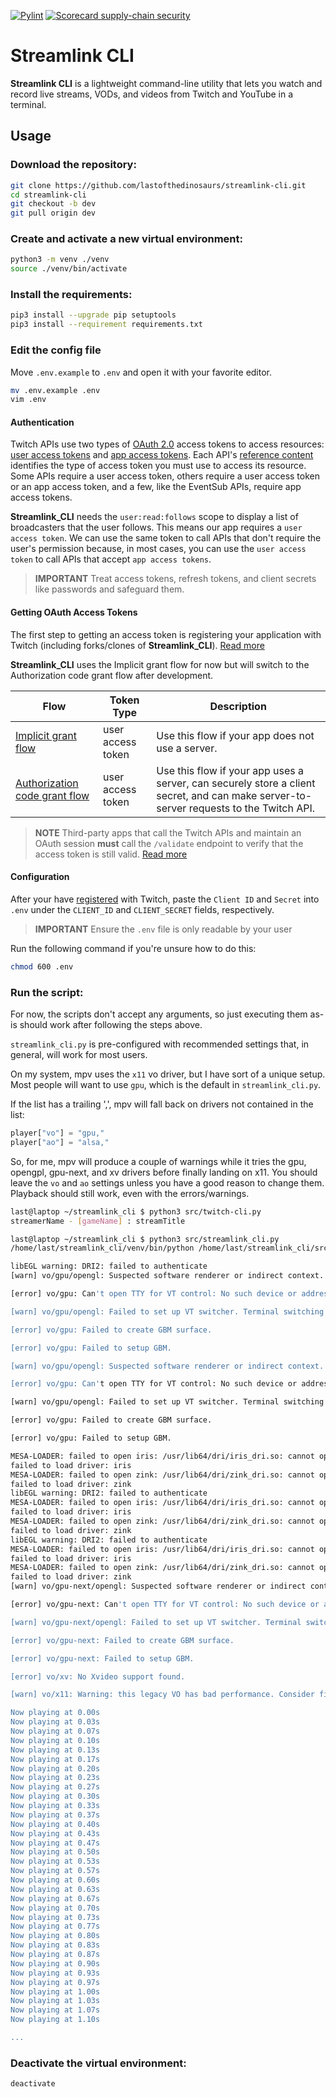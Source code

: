 
[![Pylint](https://github.com/lastofthedinosaurs/Streamlink_CLI/actions/workflows/pylint.yml/badge.svg)](https://github.com/lastofthedinosaurs/Streamlink_CLI/actions/workflows/pylint.yml) [![Scorecard supply-chain security](https://github.com/lastofthedinosaurs/Streamlink_CLI/actions/workflows/scorecard.yml/badge.svg)](https://github.com/lastofthedinosaurs/Streamlink_CLI/actions/workflows/scorecard.yml)

# Streamlink CLI
**Streamlink CLI** is a lightweight command-line utility that lets you watch and record live streams, VODs, and
videos from Twitch and YouTube in a terminal.  

## Usage

### Download the repository:
``` bash
git clone https://github.com/lastofthedinosaurs/streamlink-cli.git
cd streamlink-cli
git checkout -b dev
git pull origin dev
```

### Create and activate a new virtual environment:

``` bash
python3 -m venv ./venv
source ./venv/bin/activate
```

### Install the requirements:
``` bash
pip3 install --upgrade pip setuptools
pip3 install --requirement requirements.txt
```

### Edit the config file

Move `.env.example` to `.env` and open it with your favorite editor. 

``` bash
mv .env.example .env
vim .env
```

#### Authentication

Twitch APIs use two types of [OAuth 2.0](https://www.rfc-editor.org/rfc/rfc6749) access tokens to access
resources: [user access tokens](https://dev.twitch.tv/docs/authentication/#user-access-tokens) and
[app access tokens](https://dev.twitch.tv/docs/authentication/#app-access-tokens). Each API's
[reference content](https://dev.twitch.tv/docs/api/reference) identifies the type of access token you 
must use to access its resource. Some APIs require a user access token, others require a user access 
token or an app access token, and a few, like the EventSub APIs, require app access tokens.

**Streamlink_CLI** needs the `user:read:follows` scope to display a list of broadcasters that the user 
follows. This means our app requires a `user access token`. We can use the same token to call APIs that
don't require the user's permission because, in most cases, you can use the `user access token` to call 
APIs that accept `app access tokens`.

> **IMPORTANT**
>Treat access tokens, refresh tokens, and client secrets like passwords and safeguard them.

#### Getting OAuth Access Tokens

The first step to getting an access token is registering your application with Twitch (including
forks/clones of **Streamlink_CLI**). [Read more](https://dev.twitch.tv/docs/authentication/register-app/)

**Streamlink_CLI**  uses the Implicit grant flow for now but will switch to the Authorization code
grant flow after development. 

| Flow                                                                                                                            | Token Type        | Description                                                                                                                            |
|---------------------------------------------------------------------------------------------------------------------------------|-------------------|----------------------------------------------------------------------------------------------------------------------------------------|
| [Implicit grant flow](https://dev.twitch.tv/docs/authentication/getting-tokens-oauth/#implicit-grant-flow)                      | user access token | Use this flow if your app does not use a server.                                                                                       |
| [Authorization code grant flow](https://dev.twitch.tv/docs/authentication/getting-tokens-oauth/#authorization-code-grant-flow)  | user access token | Use this flow if your app uses a server, can securely store a client secret, and can make server-to-server requests to the Twitch API. |

> **NOTE**
> Third-party apps that call the Twitch APIs and maintain an OAuth session **must** call the `/validate`
> endpoint to verify that the access token is still valid. [Read more](https://dev.twitch.tv/docs/authentication/validate-tokens)

#### Configuration

After your have [registered](https://dev.twitch.tv/docs/authentication/register-app/) with Twitch,
paste the `Client ID` and `Secret` into `.env` under the `CLIENT_ID` and `CLIENT_SECRET` fields,
respectively. 

> **IMPORTANT**
> Ensure the `.env` file is only readable by your user

Run the following command if you're unsure how to do this:
``` bash
chmod 600 .env
```

### Run the script:

For now, the scripts don't accept any arguments, so just executing them as-is should work after
following the steps above.

`streamlink_cli.py` is pre-configured with recommended settings that, in general, will work for
most users.

On my system, mpv uses the `x11` vo driver, but I have sort of a unique setup. Most people will 
want to use `gpu`, which is the default in `streamlink_cli.py`.

If the list has a trailing ',', mpv will fall back on drivers not contained in the list:

``` Python
player["vo"] = "gpu,"
player["ao"] = "alsa,"
```

So, for me, mpv will produce a couple of warnings while it tries the gpu, opengpl, gpu-next, and
xv drivers before finally landing on x11. You should leave the `vo` and `ao` settings unless you 
have a good reason to change them. Playback should still work, even with the errors/warnings.

``` bash
last@laptop ~/streamlink_cli $ python3 src/twitch-cli.py
streamerName - [gameName] : streamTitle

last@laptop ~/streamlink_cli $ python3 src/streamlink_cli.py 
/home/last/streamlink_cli/venv/bin/python /home/last/streamlink_cli/src/streamlink_cli.py 

libEGL warning: DRI2: failed to authenticate
[warn] vo/gpu/opengl: Suspected software renderer or indirect context.

[error] vo/gpu: Can't open TTY for VT control: No such device or address

[warn] vo/gpu/opengl: Failed to set up VT switcher. Terminal switching will be unavailable.

[error] vo/gpu: Failed to create GBM surface.

[error] vo/gpu: Failed to setup GBM.

[warn] vo/gpu/opengl: Suspected software renderer or indirect context.

[error] vo/gpu: Can't open TTY for VT control: No such device or address

[warn] vo/gpu/opengl: Failed to set up VT switcher. Terminal switching will be unavailable.

[error] vo/gpu: Failed to create GBM surface.

[error] vo/gpu: Failed to setup GBM.

MESA-LOADER: failed to open iris: /usr/lib64/dri/iris_dri.so: cannot open shared object file: No such file or directory (search paths /usr/lib64/dri, suffix _dri)
failed to load driver: iris
MESA-LOADER: failed to open zink: /usr/lib64/dri/zink_dri.so: cannot open shared object file: No such file or directory (search paths /usr/lib64/dri, suffix _dri)
failed to load driver: zink
libEGL warning: DRI2: failed to authenticate
MESA-LOADER: failed to open iris: /usr/lib64/dri/iris_dri.so: cannot open shared object file: No such file or directory (search paths /usr/lib64/dri, suffix _dri)
failed to load driver: iris
MESA-LOADER: failed to open zink: /usr/lib64/dri/zink_dri.so: cannot open shared object file: No such file or directory (search paths /usr/lib64/dri, suffix _dri)
failed to load driver: zink
libEGL warning: DRI2: failed to authenticate
MESA-LOADER: failed to open iris: /usr/lib64/dri/iris_dri.so: cannot open shared object file: No such file or directory (search paths /usr/lib64/dri, suffix _dri)
failed to load driver: iris
MESA-LOADER: failed to open zink: /usr/lib64/dri/zink_dri.so: cannot open shared object file: No such file or directory (search paths /usr/lib64/dri, suffix _dri)
failed to load driver: zink
[warn] vo/gpu-next/opengl: Suspected software renderer or indirect context.

[error] vo/gpu-next: Can't open TTY for VT control: No such device or address

[warn] vo/gpu-next/opengl: Failed to set up VT switcher. Terminal switching will be unavailable.

[error] vo/gpu-next: Failed to create GBM surface.

[error] vo/gpu-next: Failed to setup GBM.

[error] vo/xv: No Xvideo support found.

[warn] vo/x11: Warning: this legacy VO has bad performance. Consider fixing your graphics drivers, or not forcing the x11 VO.

Now playing at 0.00s
Now playing at 0.03s
Now playing at 0.07s
Now playing at 0.10s
Now playing at 0.13s
Now playing at 0.17s
Now playing at 0.20s
Now playing at 0.23s
Now playing at 0.27s
Now playing at 0.30s
Now playing at 0.33s
Now playing at 0.37s
Now playing at 0.40s
Now playing at 0.43s
Now playing at 0.47s
Now playing at 0.50s
Now playing at 0.53s
Now playing at 0.57s
Now playing at 0.60s
Now playing at 0.63s
Now playing at 0.67s
Now playing at 0.70s
Now playing at 0.73s
Now playing at 0.77s
Now playing at 0.80s
Now playing at 0.83s
Now playing at 0.87s
Now playing at 0.90s
Now playing at 0.93s
Now playing at 0.97s
Now playing at 1.00s
Now playing at 1.03s
Now playing at 1.07s
Now playing at 1.10s

...

```

### Deactivate the virtual environment:
``` bash
deactivate
```
